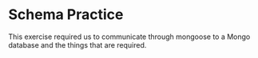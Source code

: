 Schema Practice
====================

This exercise required us to communicate through mongoose to a Mongo database and the things that are required.